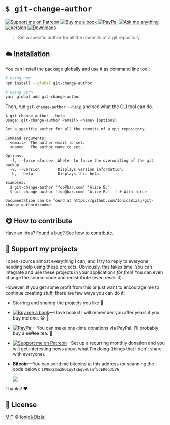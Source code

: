 <!-- Please do not edit this file. Edit the `blah` field in the `package.json` instead. If in doubt, open an issue. -->


# `$ git-change-author`

 [![Support me on Patreon][badge_patreon]][patreon] [![Buy me a book][badge_amazon]][amazon] [![PayPal][badge_paypal_donate]][paypal-donations] [![Ask me anything](https://img.shields.io/badge/ask%20me-anything-1abc9c.svg)](https://github.com/IonicaBizau/ama) [![Version](https://img.shields.io/npm/v/git-change-author.svg)](https://www.npmjs.com/package/git-change-author) [![Downloads](https://img.shields.io/npm/dt/git-change-author.svg)](https://www.npmjs.com/package/git-change-author)

> Set a specific author for all the commits of a git repository.

## :cloud: Installation

You can install the package globally and use it as command line tool:


```sh
# Using npm
npm install --global git-change-author

# Using yarn
yarn global add git-change-author
```


Then, run `git-change-author --help` and see what the CLI tool can do.


```
$ git-change-author --help
Usage: git-change-author <email> <name> [options]

Set a specific author for all the commits of a git repository.

Command arguments:
  <email>  The author email to set.
  <name>   The author name to set.

Options:
  -f, --force <force>  Wheter to force the overwriting of the git backup.
  -v, --version        Displays version information.
  -h, --help           Displays this help.

Examples:
  $ git-change-author 'foo@bar.com' 'Alice B.'
  $ git-change-author 'foo@bar.com' 'Alice B.' -f # With force

Documentation can be found at https://github.com/IonicaBizau/git-change-author#readme.
```



## :yum: How to contribute
Have an idea? Found a bug? See [how to contribute][contributing].


## :sparkling_heart: Support my projects

I open-source almost everything I can, and I try to reply to everyone needing help using these projects. Obviously,
this takes time. You can integrate and use these projects in your applications *for free*! You can even change the source code and redistribute (even resell it).

However, if you get some profit from this or just want to encourage me to continue creating stuff, there are few ways you can do it:


 - Starring and sharing the projects you like :rocket:
 - [![Buy me a book][badge_amazon]][amazon]—I love books! I will remember you after years if you buy me one. :grin: :book:
 - [![PayPal][badge_paypal]][paypal-donations]—You can make one-time donations via PayPal. I'll probably buy a ~~coffee~~ tea. :tea:
 - [![Support me on Patreon][badge_patreon]][patreon]—Set up a recurring monthly donation and you will get interesting news about what I'm doing (things that I don't share with everyone).
 - **Bitcoin**—You can send me bitcoins at this address (or scanning the code below): `1P9BRsmazNQcuyTxEqveUsnf5CERdq35V6`

    ![](https://i.imgur.com/z6OQI95.png)


Thanks! :heart:



## :scroll: License

[MIT][license] © [Ionică Bizău][website]


[badge_patreon]: https://ionicabizau.github.io/badges/patreon.svg
[badge_amazon]: https://ionicabizau.github.io/badges/amazon.svg
[badge_paypal]: https://ionicabizau.github.io/badges/paypal.svg
[badge_paypal_donate]: https://ionicabizau.github.io/badges/paypal_donate.svg

[patreon]: https://www.patreon.com/ionicabizau
[amazon]: http://amzn.eu/hRo9sIZ
[paypal-donations]: https://www.paypal.com/cgi-bin/webscr?cmd=_s-xclick&hosted_button_id=RVXDDLKKLQRJW

[license]: http://showalicense.com/?fullname=Ionic%C4%83%20Biz%C4%83u%20%3Cbizauionica%40gmail.com%3E%20(https%3A%2F%2Fionicabizau.net)&year=2018#license-mit
[website]: https://ionicabizau.net
[contributing]: /CONTRIBUTING.md
[docs]: /DOCUMENTATION.md
